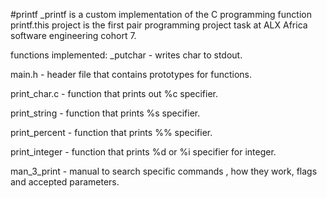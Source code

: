 #printf
_printf is a custom implementation of the C programming function printf.this project is the first pair programming project task at ALX Africa software engineering cohort 7.

functions implemented:
_putchar - writes char to stdout.

main.h - header file that contains prototypes for functions.

print_char.c - function that prints out %c specifier.

print_string - function that prints %s specifier.

print_percent - function that prints %% specifier.

print_integer - function that prints %d or %i specifier for integer.

man_3_print - manual to search specific commands , how they work, flags and accepted parameters.
